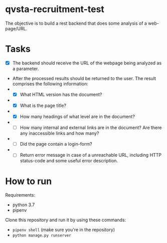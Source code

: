 # qvsta-recruitment-test
The objective is to build a rest backend that does some analysis of a web-page/URL.

# Tasks
- [x] The backend should receive the URL of the webpage being analyzed as a parameter. 
- After the processed results should be returned to the user. The result comprises the following information:
- - [x] What HTML version has the document?
- - [x] What is the page title?
- - [x] How many headings of what level are in the document?
- - [ ] How many internal and external links are in the document? Are there any inaccessible links and how many?
- - [ ] Did the page contain a login-form?
- - [ ] Return error message in case of a unreachable URL, including HTTP status-code and some useful error description.

# How to run
Requirements:
- python 3.7
- pipenv

Clone this repository and run it by using these commands:
- `pipenv shell` (make sure you're in the repository)
- `python manage.py runserver`
